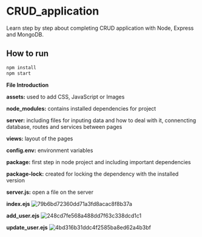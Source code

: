 # CRUD_application
Learn step by step about completing CRUD application with Node, Express and MongoDB.

## How to run
```java
npm install
npm start
```

**File Introduction**

**assets:** used to add CSS, JavaScript or Images

**node_modules:** contains installed dependencies for project

**server:** including files for inputing data and how to deal with it, connencting database, routes and services between pages

**views:** layout of the pages

**config.env:** environment variables

**package:** first step in node project and including important dependencies

**package-lock:** created for locking the dependency with the installed version

**server.js:** open a file on the server

**index.ejs**
![79b6bd72360dd71a3fd8acac8f8b37a](https://user-images.githubusercontent.com/86568954/213601756-0f145585-c288-44f2-a245-a921fb2e2bff.png)

**add_user.ejs**
![248cd7fe568a488dd7f63c338dcd1c1](https://user-images.githubusercontent.com/86568954/213601793-7740d23d-0ab4-4361-86b1-a8034a80e7db.png)

**update_user.ejs**
![4bd316b31ddc4f2585ba8ed62a4b3bf](https://user-images.githubusercontent.com/86568954/213601823-054c867f-d3af-4eba-8ced-0a5067f790ee.png)
